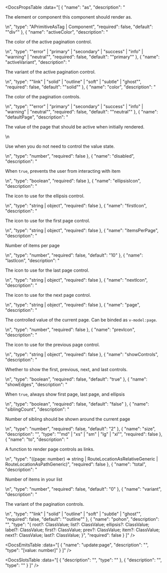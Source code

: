 <!-- This file was automatic generated. Do not edit it manually -->

<DocsPropsTable :data="[
  {
    "name": "as",
    "description": "<p>The element or component this component should render as.</p>\n",
    "type": "APrimitiveAsTag | Component",
    "required": false,
    "default": "\"div\""
  },
  {
    "name": "activeColor",
    "description": "<p>The color of the active pagination control.</p>\n",
    "type": "\"error\" | \"primary\" | \"secondary\" | \"success\" | \"info\" | \"warning\" | \"neutral\"",
    "required": false,
    "default": "\"primary\""
  },
  {
    "name": "activeVariant",
    "description": "<p>The variant of the active pagination control.</p>\n",
    "type": "\"link\" | \"solid\" | \"outline\" | \"soft\" | \"subtle\" | \"ghost\"",
    "required": false,
    "default": "\"solid\""
  },
  {
    "name": "color",
    "description": "<p>The color of the pagination controls.</p>\n",
    "type": "\"error\" | \"primary\" | \"secondary\" | \"success\" | \"info\" | \"warning\" | \"neutral\"",
    "required": false,
    "default": "\"neutral\""
  },
  {
    "name": "defaultPage",
    "description": "<p>The value of the page that should be active when initially rendered.</p>\n<p>Use when you do not need to control the value state.</p>\n",
    "type": "number",
    "required": false
  },
  {
    "name": "disabled",
    "description": "<p>When <code>true</code>, prevents the user from interacting with item</p>\n",
    "type": "boolean",
    "required": false
  },
  {
    "name": "ellipsisIcon",
    "description": "<p>The icon to use for the ellipsis control.</p>\n",
    "type": "string | object",
    "required": false
  },
  {
    "name": "firstIcon",
    "description": "<p>The icon to use for the first page control.</p>\n",
    "type": "string | object",
    "required": false
  },
  {
    "name": "itemsPerPage",
    "description": "<p>Number of items per page</p>\n",
    "type": "number",
    "required": false,
    "default": "10"
  },
  {
    "name": "lastIcon",
    "description": "<p>The icon to use for the last page control.</p>\n",
    "type": "string | object",
    "required": false
  },
  {
    "name": "nextIcon",
    "description": "<p>The icon to use for the next page control.</p>\n",
    "type": "string | object",
    "required": false
  },
  {
    "name": "page",
    "description": "<p>The controlled value of the current page. Can be binded as <code>v-model:page</code>.</p>\n",
    "type": "number",
    "required": false
  },
  {
    "name": "prevIcon",
    "description": "<p>The icon to use for the previous page control.</p>\n",
    "type": "string | object",
    "required": false
  },
  {
    "name": "showControls",
    "description": "<p>Whether to show the first, previous, next, and last controls.</p>\n",
    "type": "boolean",
    "required": false,
    "default": "true"
  },
  {
    "name": "showEdges",
    "description": "<p>When <code>true</code>, always show first page, last page, and ellipsis</p>\n",
    "type": "boolean",
    "required": false,
    "default": "false"
  },
  {
    "name": "siblingCount",
    "description": "<p>Number of sibling should be shown around the current page</p>\n",
    "type": "number",
    "required": false,
    "default": "2"
  },
  {
    "name": "size",
    "description": "",
    "type": "\"md\" | \"xs\" | \"sm\" | \"lg\" | \"xl\"",
    "required": false
  },
  {
    "name": "to",
    "description": "<p>A function to render page controls as links.</p>\n",
    "type": "((page: number) => string | RouteLocationAsRelativeGeneric | RouteLocationAsPathGeneric)",
    "required": false
  },
  {
    "name": "total",
    "description": "<p>Number of items in your list</p>\n",
    "type": "number",
    "required": false,
    "default": "0"
  },
  {
    "name": "variant",
    "description": "<p>The variant of the pagination controls.</p>\n",
    "type": "\"link\" | \"solid\" | \"outline\" | \"soft\" | \"subtle\" | \"ghost\"",
    "required": false,
    "default": "\"outline\""
  },
  {
    "name": "pohon",
    "description": "",
    "type": "{ root?: ClassValue; list?: ClassValue; ellipsis?: ClassValue; label?: ClassValue; first?: ClassValue; prev?: ClassValue; item?: ClassValue; next?: ClassValue; last?: ClassValue; }",
    "required": false
  }
]" />

<DocsEmitsTable :data="[
  {
    "name": "update:page",
    "description": "",
    "type": "[value: number]"
  }
]" />

<DocsSlotsTable :data="[
  {
    "description": "",
    "type": ""
  },
  {
    "description": "",
    "type": ""
  }
]" />
